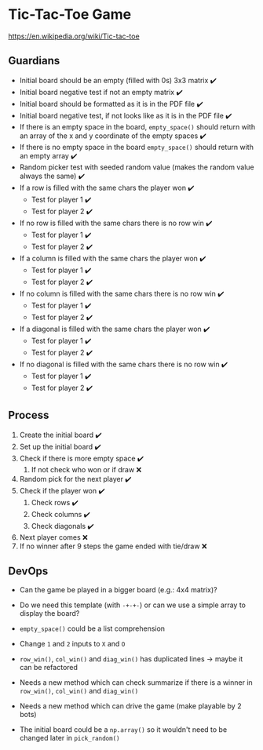 # Tic-Tac-Toe Game
https://en.wikipedia.org/wiki/Tic-tac-toe
## Guardians
- Initial board should be an empty (filled with 0s) 3x3 matrix :heavy_check_mark:
- Initial board negative test if not an empty matrix :heavy_check_mark:
- Initial board should be formatted as it is in the PDF file :heavy_check_mark:
- Initial board negative test, if not looks like as it is in the PDF file :heavy_check_mark:
- If there is an empty space in the board, `empty_space()` should return with an array of the x and y coordinate 
of the empty spaces :heavy_check_mark:
- If there is no empty space in the board `empty_space()` should return with an empty array :heavy_check_mark:
- Random picker test with seeded random value (makes the random value always the same) :heavy_check_mark:
- If a row is filled with the same chars the player won :heavy_check_mark:
  - Test for player 1 :heavy_check_mark:
  - Test for player 2 :heavy_check_mark:
- If no row is filled with the same chars there is no row win :heavy_check_mark:
  - Test for player 1 :heavy_check_mark:
  - Test for player 2 :heavy_check_mark:
- If a column is filled with the same chars the player won :heavy_check_mark:
  - Test for player 1 :heavy_check_mark:
  - Test for player 2 :heavy_check_mark:
- If no column is filled with the same chars there is no row win :heavy_check_mark:
  - Test for player 1 :heavy_check_mark:
  - Test for player 2 :heavy_check_mark:
- If a diagonal is filled with the same chars the player won :heavy_check_mark:
  - Test for player 1 :heavy_check_mark:
  - Test for player 2 :heavy_check_mark:
- If no diagonal is filled with the same chars there is no row win :heavy_check_mark:
  - Test for player 1 :heavy_check_mark:
  - Test for player 2 :heavy_check_mark:
## Process
1. Create the initial board :heavy_check_mark:
2. Set up the initial board :heavy_check_mark:
3. Check if there is more empty space :heavy_check_mark:
   1. If not check who won or if draw :x:
4. Random pick for the next player :heavy_check_mark:
5. Check if the player won :heavy_check_mark:
   1. Check rows :heavy_check_mark:
   2. Check columns :heavy_check_mark:
   3. Check diagonals :heavy_check_mark:
6. Next player comes :x:
7. If no winner after 9 steps the game ended with tie/draw :x:
## DevOps
- Can the game be played in a bigger board (e.g.: 4x4 matrix)?
- Do we need this template (with `-+-+-`) or can we use a simple array to display the board?


- `empty_space()` could be a list comprehension
- Change `1` and `2` inputs to `X` and `O`
- `row_win()`, `col_win()` and `diag_win()` has duplicated lines -> maybe it can be refactored
- Needs a new method which can check summarize if there is a winner in 
`row_win()`, `col_win()` and `diag_win()`
- Needs a new method which can drive the game (make playable by 2 bots)
- The initial board could be a `np.array()` so it wouldn't need to be changed later in `pick_random()`